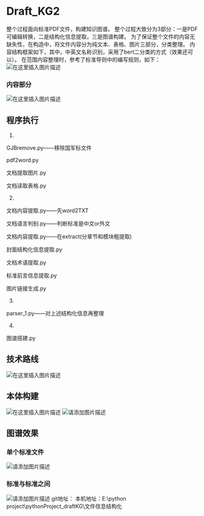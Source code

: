 # Draft_KG2
整个过程面向标准PDF文件，构建知识图谱。
整个过程大致分为3部分：一是PDF可编辑转换，二是结构化信息提取，三是图谱构建。
为了保证整个文件的内容无缺失性，在构造中，将文件内容分为纯文本、表格、图片三部分，分类整理。
内容结构框架如下，其中，中英文名称识别，采用了bert二分类的方式（效果还可以）。
在范围内容整理时，参考了标准导则中的编写规则，如下：
![在这里插入图片描述](https://img-blog.csdnimg.cn/50b0514f7c644853919754612a565f77.png)
### 内容部分
![在这里插入图片描述](https://img-blog.csdnimg.cn/682908cc6e43440c911a8875bd330c64.png)
## 程序执行
1.	

GJBremove.py——移除国军标文件

pdf2word.py

文档提取图片.py

文档读取表格.py

2.	

文档内容提取.py——先word2TXT

文档语言判别.py——判断标准是中文or外文

文档内容提取.py——在extract(分章节和模块粗提取)

封面结构化信息提取.py

文档术语提取.py

标准前言信息提取.py

图片链接生成.py

3.	

parser_1.py——对上述结构化信息再整理

4.	
图谱搭建.py

## 技术路线
![在这里插入图片描述](https://img-blog.csdnimg.cn/3859292427624dbc9d54cd142c3d63de.png)
## 本体构建
![在这里插入图片描述](https://img-blog.csdnimg.cn/ff87ac020bb94e929e8ea0c8ea3afb5e.png)
![请添加图片描述](https://img-blog.csdnimg.cn/a2d856a316c3428ab1962378acaec2d6.png)

## 图谱效果
### 单个标准文件
![请添加图片描述](https://img-blog.csdnimg.cn/07ffacfad65a41419d4e036fa3aeea22.png)
### 标准与标准之间
![请添加图片描述](https://img-blog.csdnimg.cn/85ab1288ba1f4b94b452a05252c0ec80.png)
git地址：
本机地址：E:\python project\pythonProject_draftKG\文件信息结构化
